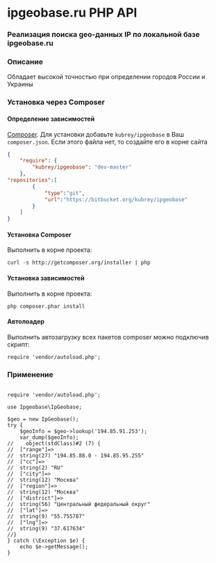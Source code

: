 # ipgeobase.ru PHP API #

### Реализация поиска geo-данных IP по локальной базе ipgeobase.ru ###

### Описание ###
Обладает высокой точностью при определении городов России и Украины

### Установка через Composer ###

#### Определение зависимостей ####

 [Composer](http://getcomposer.org/).
Для установки добавьте `kubrey/ipgeobase` в Ваш `composer.json`. Если этого файла нет, то создайте его в корне сайта

```json
{
    "require": {
        "kubrey/ipgeobase": "dev-master"
    },
"repositories":[
        {
            "type":"git",
            "url":"https://bitbucket.org/kubrey/ipgeobase"
        }
    ]
}
```

#### Установка Composer ####

Выполнить в корне проекта: 

```
curl -s http://getcomposer.org/installer | php
```

#### Установка зависимостей ####

Выполнить в корне проекта: 

```
php composer.phar install
```

#### Автолоадер ####

Выполнить автозагрузку всех пакетов composer можно подключив скрипт:
```
require 'vendor/autoload.php';
```

### Применение ###

```

require 'vendor/autoload.php';

use Ipgeobase\IpGeobase;

$geo = new IpGeobase();
try {
    $geoInfo = $geo->lookup('194.85.91.253');
    var_dump($geoInfo);
//    object(stdClass)#2 (7) {
//  ["range"]=>
//  string(27) "194.85.88.0 - 194.85.95.255"
//  ["cc"]=>
//  string(2) "RU"
//  ["city"]=>
//  string(12) "Москва"
//  ["region"]=>
//  string(12) "Москва"
//  ["district"]=>
//  string(56) "Центральный федеральный округ"
//  ["lat"]=>
//  string(9) "55.755787"
//  ["lng"]=>
//  string(9) "37.617634"
//}
} catch (\Exception $e) {
    echo $e->getMessage();
}
```




